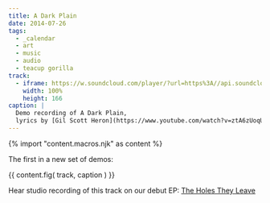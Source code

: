 ```yaml
---
title: A Dark Plain
date: 2014-07-26
tags:
  - _calendar
  - art
  - music
  - audio
  - teacup gorilla
track:
  - iframe: https://w.soundcloud.com/player/?url=https%3A//api.soundcloud.com/tracks/159477907&amp;color=ff0000&amp;auto_play=false&amp;hide_related=false&amp;show_comments=true&amp;show_user=true&amp;show_reposts=false
    width: 100%
    height: 166
caption: |
  Demo recording of A Dark Plain,
  lyrics by [Gil Scott Heron](https://www.youtube.com/watch?v=ztA6zUoqUcc)
---
```

{% import "content.macros.njk" as content %}

The first in a new set of demos:

{{ content.fig(
  track,
  caption
) }}

Hear studio recording of this track
on our debut EP:
[The Holes They Leave](/projects/holes-they-leave/)
